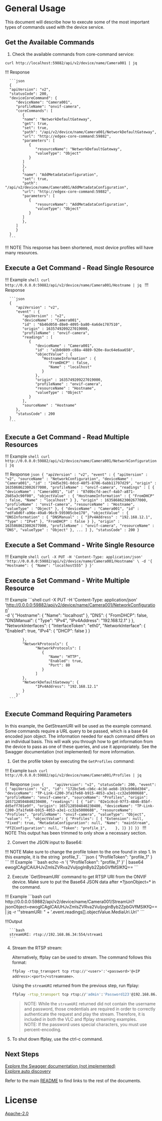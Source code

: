
# General Usage

This document will describe how to execute some of the most important types of commands used with the device service.

## Get the Available Commands
1. Check the available commands from core-command service:
```shell
curl http://localhost:59882/api/v2/device/name/Camera001 | jq
```

!!! Response

      ```json
      {
      "apiVersion": "v2",
      "statusCode": 200,
      "deviceCoreCommand": {
         "deviceName": "Camera001",
         "profileName": "onvif-camera",
         "coreCommands": [
            {
            "name": "NetworkDefaultGateway",
            "get": true,
            "set": true,
            "path": "/api/v2/device/name/Camera001/NetworkDefaultGateway",
            "url": "http://edgex-core-command:59882",
            "parameters": [
               {
                  "resourceName": "NetworkDefaultGateway",
                  "valueType": "Object"
               }
            ]
            },
            {
            "name": "AddMetadataConfiguration",
            "set": true,
            "path": "/api/v2/device/name/Camera001/AddMetadataConfiguration",
            "url": "http://edgex-core-command:59882",
            "parameters": [
               {
                  "resourceName": "AddMetadataConfiguration",
                  "valueType": "Object"
               }
            ]
            },
         ]
         }
      }
      ```

!!! NOTE 
      This response has been shortened, most device profiles will have many resources.

## Execute a Get Command - Read Single Resource

!!! Example 
      ```shell
      curl http://0.0.0.0:59882/api/v2/device/name/Camera001/Hostname | jq
      ```
!!! Response

      ```json
      {
         "apiVersion" : "v2",
         "event" : {
            "apiVersion" : "v2",
            "deviceName" : "Camera001",
            "id" : "6b46d058-d8e0-4095-ba80-4a6de1787510",
            "origin" : 1635749209227019000,
            "profileName" : "onvif-camera",
            "readings" : [
               {
                  "deviceName" : "Camera001",
                  "id" : "a1b0d809-c88a-4889-920e-8ac64e6aa658",
                  "objectValue" : {
                     "HostnameInformation" : {
                        "FromDHCP" : false,
                        "Name" : "localhost"
                     }
                  },
                  "origin" : 1635749209227019000,
                  "profileName" : "onvif-camera",
                  "resourceName" : "Hostname",
                  "valueType" : "Object"
               }
            ],
            "sourceName" : "Hostname"
         },
         "statusCode" : 200
      }
      ```

## Execute a Get Command - Read Multiple Resources

!!! Example
      ```shell
      curl http://0.0.0.0:59882/api/v2/device/name/Camera001/NetworkConfiguration | jq
      ```

!!! Response
      ```json
      {
         "apiVersion" : "v2",
         "event" : {
            "apiVersion" : "v2",
            "sourceName" : "NetworkConfiguration",
            "deviceName" : "Camera001",
            "id" : "24d5e391-0dcd-48f5-8706-6abb11797d29",
            "origin" : 1635868623002677000,
            "profileName" : "onvif-camera",
            "readings" : [
               {
                  "deviceName" : "Camera001",
                  "id" : "87d0bcfd-aecf-4ab7-a871-2b85a3c90f00",
                  "objectValue" : {
                     "HostnameInformation" : {
                        "FromDHCP" : false,
                        "Name" : "localhost"
                     }
                  },
                  "origin" : 1635868623002677000,
                  "profileName" : "onvif-camera",
                  "resourceName" : "Hostname",
                  "valueType" : "Object"
               },
               {
                  "deviceName" : "Camera001",
                  "id" : "edfa8d6f-a96e-49a8-96c9-595905cbe170",
                  "objectValue" : {
                     "DNSInformation" : {
                        "DNSManual" : {
                           "IPv4Address" : "192.168.12.1",
                           "Type" : "IPv4"
                        },
                        "FromDHCP" : false
                     }
                  },
                  "origin" : 1635868623002677000,
                  "profileName" : "onvif-camera",
                  "resourceName" : "DNS",
                  "valueType" : "Object"
               },
               ...
            ]
         },
         "statusCode" : 200
      }
      ```

## Execute a Set Command - Write Single Resource
!!! Example
      ```shell
      curl -X PUT -H 'Content-Type: application/json' 'http://0.0.0.0:59882/api/v2/device/name/Camera001/Hostname' \
         -d '{
            "Hostname": {
                  "Name": "localhost555"
            }
         }'
      ```

## Execute a Set Command - Write Multiple Resource
!!! Example 
      ```shell 
      curl -X PUT -H 'Content-Type: application/json' 'http://0.0.0.0:59882/api/v2/device/name/Camera001/NetworkConfiguration' \
         -d '{
            "Hostname": {
                  "Name": "localhost"
            },
            "DNS": {
                  "FromDHCP": false,
                  "DNSManual": {
                     "Type": "IPv4",
                     "IPv4Address": "192.168.12.1"
                  }
            },
            "NetworkInterfaces": {
                  "InterfaceToken": "eth0",
                  "NetworkInterface": {
                     "Enabled": true,
                     "IPv4": {
                        "DHCP": false
                     }
                  }
                  
            },
            "NetworkProtocols": {
                  "NetworkProtocols": [ 
                     {
                        "Name": "HTTP",
                        "Enabled": true,
                        "Port": 80
                     }
                  ]
            },
            "NetworkDefaultGateway": {
                  "IPv4Address": "192.168.12.1"
            }
         }'
      ```

## Execute Command Requiring Parameters

In this example, the GetStreamURI will be used as the example command. Some commands require a URL query to be passed, which is a base 64 encoded json object. The information needed for each command differs on an individual basis. This will walk you through how to get information from the device to pass as one of these queries, and use it appropriately. See the Swagger documentation (not implemented) for more information.


1. Get the profile token by executing the `GetProfiles` command:

!!! Example 
      ```bash
      curl http://0.0.0.0:59882/api/v2/device/name/Camera001/Profiles | jq 
      ```

!!! Response
      ```json
      {    
      "apiVersion": "v2",
      "statusCode": 200,
      "event": {
         "apiVersion": "v2",
         "id": "172bc5e6-cb6c-4c3d-aeb8-193cb968d304",
         "deviceName": "TP-Link-C200-3fa1fe68-b915-4053-a3e1-cc32e5000688",
         "profileName": "onvif-camera",
         "sourceName": "Profiles",
         "origin": 1657128504840230400,
         "readings": [
         {
               "id": "02e1c0cd-97f3-4846-85bf-dd5eff701e9f",
               "origin": 1657128504840230400,
               "deviceName": "TP-Link-C200-3fa1fe68-b915-4053-a3e1-cc32e5000688",
               "resourceName": "Profiles",
               "profileName": "onvif-camera",
               "valueType": "Object",
               "value": "",
               "objectValue": {
               "Profiles": [
                  {
                  "Extension": null,
                  "Fixed": true,
                  "MetadataConfiguration": null,
                  "Name": "mainStream", 
                  "PTZConfiguration": null,
                  "Token": "profile_1",   
                  },
               ]}
         }]
      }}
      ```
!!! NOTE
      This output has been trimmed to only show a necessary section.

<ol start=2>
   <li>
   Convert the JSON input to Base64:
   </li>
</ol>
!!! NOTE 
      Make sure to change the profile token to the one found in step 1. In this example, it is the string `profile_1`.
      ```json
      {
         "ProfileToken": "profile_1"
      }
      ```
!!! Example
      ```bash
      echo -n '{
         "ProfileToken": "profile_1"
      }' | base64
      ewogICAgICAiUHJvZmlsZVRva2VuIjogInByb2ZpbGVfMSIKfQ==
      ```

<ol start=2>
   <li>
      Execute `GetStreamURI` command to get RTSP URI from the ONVIF device. Make sure to put the Base64 JSON data after *?jsonObject=* in the command.
   </li>
</ol>
!!! Example
      ```bash
      curl http://0.0.0.0:59882/api/v2/device/name/Camera001/StreamUri?jsonObject=ewogICAgICAiUHJvZmlsZVRva2VuIjogInByb2ZpbGVfMSIKfQ== | jq -r '"streamURI: " + '.event.readings[].objectValue.MediaUri.Uri''
      ```
   
!!!Output

      ```bash
      streamURI: rtsp://192.168.86.34:554/stream1
      ``` 

4. Stream the RTSP stream: 

   Alternatively, ffplay can be used to stream. The command follows this format: 
   
   `ffplay -rtsp_transport tcp rtsp://'<user>':'<password>'@<IP address>:<port>/<streamname>`.

   Using the `streamURI` returned from the previous step, run ffplay:
   
   ```bash
   ffplay -rtsp_transport tcp rtsp://'admin':'Password123'@192.168.86.34:554/stream1
   ```
   >NOTE: While the `streamURI` returned did not contain the username and password, those credentials are required in order to correctly authenticate the request and play the stream. Therefore, it is included in both the VLC and ffplay streaming examples.  
   >NOTE: If the password uses special characters, you must use percent-encoding. 

5. To shut down ffplay, use the ctrl-c command.

## Next Steps
[Explore the Swagger documentation (not implemented)]()  
[Explore auto discovery](./auto-discovery.md)

Refer to the main [README](../README.md) to find links to the rest of the documents.

# License

[Apache-2.0](https://github.com/edgexfoundry-holding/device-onvif-camera/blob/main/LICENSE)
